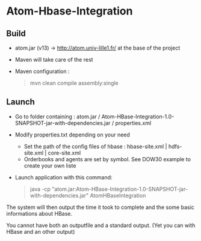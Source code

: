 # Atom-Hbase-Integration

## Build

- atom.jar (v13) -> http://atom.univ-lille1.fr/ at the base of the project
- Maven will take care of the rest
- Maven configuration :

  > mvn clean compile assembly:single

## Launch

- Go to folder containing : atom.jar / Atom-HBase-Integration-1.0-SNAPSHOT-jar-with-dependencies.jar / properties.xml
- Modify properties.txt depending on your need
  - Set the path of the config files of hbase : hbase-site.xml | hdfs-site.xml | core-site.xml
  - Orderbooks and agents are set by symbol. See DOW30 example to create your own liste
- Launch application with this command:

  > java -cp "atom.jar:Atom-HBase-Integration-1.0-SNAPSHOT-jar-with-dependencies.jar" AtomHBaseIntegration

The system will then output the time it took to complete and the some basic informations about HBase.

You cannot have both an outputfile and a standard output. (Yet you can with HBase and an other output)
